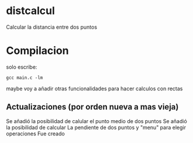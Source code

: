 # distcalcul
Calcular la distancia entre dos puntos
# Compilacion
solo escribe:
```
gcc main.c -lm
```
maybe voy a añadir otras funcionalidades para hacer calculos con rectas
## Actualizaciones (por orden nueva a mas vieja)
Se añadió la posibilidad de calular el punto medio de dos puntos
Se añadió la posibilidad de calcular La pendiente de dos puntos y "menu" para elegir operaciones
Fue creado

